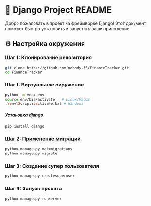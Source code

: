 # 🚀 Django Project README

Добро пожаловать в проект на фреймворке Django! Этот документ поможет быстро установить и запустить ваше приложение.

## ⚙️ Настройка окружения

### Шаг 1: Клонирование репозитория

```bash
git clone https://github.com/nobody-75/FinanceTracker.git
cd FinanceTracker
```
### Шаг 1: Виртуальное окружение 
```bash
python -m venv env
source env/bin/activate   # Linux/MacOS
.\env\Scripts\activate.bat # Windows
```
##### Установка django 
```bash
pip install django
```

### Шаг 2: Применение миграций
```bash
python manage.py makemigrations
python manage.py migrate
```

### Шаг 3: Создание супер пользователя 
```bash
python manage.py createsuperuser
```

### Шаг 4: Запуск проекта
```bash
python manage.py runserver
```
